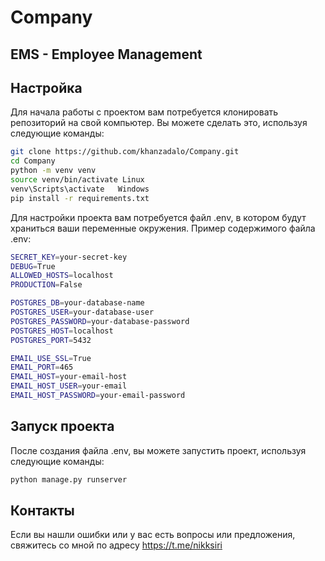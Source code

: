 # Company
## EMS - Employee Management 

## Настройка
Для начала работы с проектом вам потребуется клонировать репозиторий на свой компьютер. Вы можете сделать это, используя следующие команды:
```bash
git clone https://github.com/khanzadalo/Company.git
cd Company
python -m venv venv
source venv/bin/activate Linux
venv\Scripts\activate   Windows
pip install -r requirements.txt
```
Для настройки проекта вам потребуется файл .env, в котором будут храниться ваши переменные окружения. Пример содержимого файла .env:
```bash
SECRET_KEY=your-secret-key
DEBUG=True
ALLOWED_HOSTS=localhost
PRODUCTION=False

POSTGRES_DB=your-database-name
POSTGRES_USER=your-database-user
POSTGRES_PASSWORD=your-database-password
POSTGRES_HOST=localhost
POSTGRES_PORT=5432

EMAIL_USE_SSL=True
EMAIL_PORT=465
EMAIL_HOST=your-email-host
EMAIL_HOST_USER=your-email
EMAIL_HOST_PASSWORD=your-email-password
```

## Запуск проекта
После создания файла .env, вы можете запустить проект, используя следующие команды:
```bash
python manage.py runserver
```

## Контакты
Если вы нашли ошибки или у вас есть вопросы или предложения, свяжитесь со мной по адресу https://t.me/nikksiri